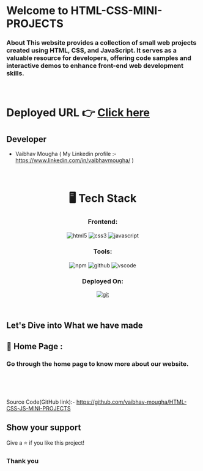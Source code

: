 # Welcome to HTML-CSS-MINI-PROJECTS
<h3>About
This website provides a collection of small web projects created using HTML, CSS, and JavaScript. It serves as a valuable resource for developers, offering code samples and interactive demos to enhance front-end web development skills.</h3>

<br/>

# Deployed URL 👉 [Click here](https://html-css-mini-projects.vercel.app/)

 
## Developer
- Vaibhav Mougha ( My Linkedin profile :- https://www.linkedin.com/in/vaibhavmougha/ )

<br/>

<h1 align="center">🖥️ Tech Stack</h1>

<h3 align="center">Frontend:</h3> 

 <div align="center">
 <img src="https://img.shields.io/badge/html5-%23E34F26.svg?style=for-the-badge&logo=html5&logoColor=white" align="center" alt="html5">
 <img src = "https://img.shields.io/badge/css3-%231572B6.svg?style=for-the-badge&logo=css3&logoColor=white" align="center" alt="css3">
 <img src="https://img.shields.io/badge/javascript-%23323330.svg?style=for-the-badge&logo=javascript&logoColor=%23F7DF1E"  align="center" alt="javascript" />
</div>



<div align="center"><h3 align="center">Tools:</h3> 
  <img src = "https://img.shields.io/badge/NPM-%23000000.svg?style=for-the-badge&logo=npm&logoColor=white" align="center" alt="npm">
  <img src="https://img.shields.io/badge/GitHub-100000?style=for-the-badge&logo=github&logoColor=white"  align="center" alt="github"/>
   <img src="https://img.shields.io/badge/Visual%20Studio-5C2D91.svg?style=for-the-badge&logo=visual-studio&logoColor=white"  align="center" alt="vscode"/>
</div>

<h3 align="center">Deployed On:</h3>

<p align="center">
<a href="https://web-course-backend.vercel.app/">
  <img src="https://img.shields.io/badge/vercel-%23000000.svg?style=for-the-badge&logo=vercel&logoColor=whit" align="center" alt="git"/>
  </a>
</p>

<br/>



## Let's Dive into What we have made

## 🚀 Home Page :

<h3>Go through the home page to know more about our website.</h3>
<br/>

<div align="center"> 
<!--   <img width="80%" alt="Home page" src="https://github.com/vaibhav-mougha/itaxeasy_advanceTax_hraCalculator/assets/107460451/ef3979bb-3f0e-4b6b-8a48-7d6f78973546.jpg" /> -->
</div>
<br/>


<br/>


Source Code(GitHub link):- https://github.com/vaibhav-mougha/HTML-CSS-JS-MINI-PROJECTS

## Show your support

Give a ⭐️ if you like this project!

### Thank you
